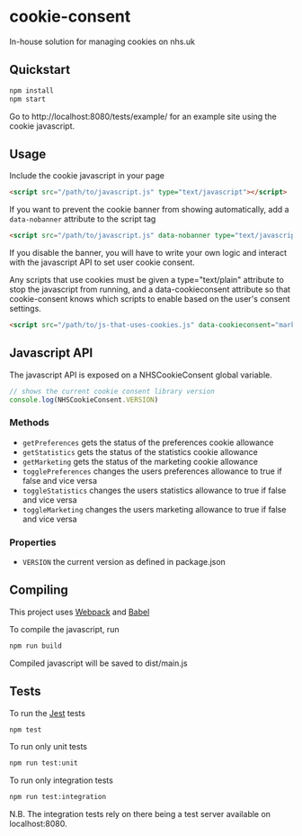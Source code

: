# cookie-consent
In-house solution for managing cookies on nhs.uk

## Quickstart

```sh
npm install
npm start
```

Go to http://localhost:8080/tests/example/ for an example site using the cookie javascript.

## Usage

Include the cookie javascript in your page
```html
<script src="/path/to/javascript.js" type="text/javascript"></script>
```

If you want to prevent the cookie banner from showing automatically, add a
`data-nobanner` attribute to the script tag
```html
<script src="/path/to/javascript.js" data-nobanner type="text/javascript"></script>
```

If you disable the banner, you will have to write your own logic and interact with
the javascript API to set user cookie consent.

Any scripts that use cookies must be given a type="text/plain" attribute to stop the
javascript from running, and a data-cookieconsent attribute so that cookie-consent knows
which scripts to enable based on the user's consent settings.

```html
<script src="/path/to/js-that-uses-cookies.js" data-cookieconsent="marketing" type="text/plain"></script>
```

## Javascript API

The javascript API is exposed on a NHSCookieConsent global variable.

```js
// shows the current cookie consent library version
console.log(NHSCookieConsent.VERSION)
```

### Methods

- `getPreferences` gets the status of the preferences cookie allowance
- `getStatistics` gets the status of the statistics cookie allowance
- `getMarketing` gets the status of the marketing cookie allowance
- `togglePreferences` changes the users preferences allowance to true if false and vice versa
- `toggleStatistics` changes the users statistics allowance to true if false and vice versa
- `toggleMarketing` changes the users marketing allowance to true if false and vice versa

### Properties

- `VERSION` the current version as defined in package.json

## Compiling

This project uses [Webpack](https://webpack.js.org/) and [Babel](https://babeljs.io/)

To compile the javascript, run
```sh
npm run build
```

Compiled javascript will be saved to dist/main.js

## Tests

To run the [Jest](https://jestjs.io/en/) tests

```sh
npm test
```

To run only unit tests
```sh
npm run test:unit
```

To run only integration tests
```sh
npm run test:integration
```

N.B. The integration tests rely on there being a test server available on localhost:8080.

